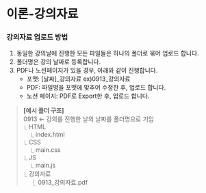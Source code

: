 # 이론-강의자료

### 강의자료 업로드 방법
1. 동일한 강의날에 진행한 모든 파일들은 하나의 폴더로 묶어 업로드 합니다.
2. 폴더명은 강의 날짜로 등록합니다.
3. PDF나 노션페이지가 있을 경우, 아래와 같이 진행합니다.
    - 포맷: [날짜]_강의자료 ex)0913_강의자료
    - PDF: 파일명을 포맷에 맞추어 수정한 후, 업로드 합니다.
    - 노션 페이지: PDF로 Export한 후, 업로드 합니다.
> **[예시 폴더 구조]**<br>
> 0913 ← 강의를 진행한 날의 날짜를 폴더명으로 기입<br>
> ⎿ HTML<br>
> &nbsp;&nbsp;&nbsp;&nbsp;⎿ index.html<br>
> ⎿ CSS<br>
> &nbsp;&nbsp;&nbsp;&nbsp;⎿ main.css<br>
> ⎿ JS<br>
> &nbsp;&nbsp;&nbsp;&nbsp;⎿ main.js<br>
> ⎿ 강의자료<br>
> &nbsp;&nbsp;&nbsp;&nbsp;⎿ 0913_강의자료.pdf
